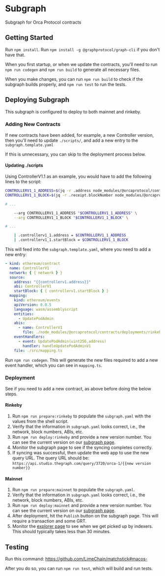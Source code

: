 # Subgraph

Subgraph for Orca Protocol contracts

## Getting Started

Run `npm install`. Run `npm install -g @graphprotocol/graph-cli` if you don't have that.

When you first startup, or when we update the contracts, you'll need to run `npm run codegen` and `npm run build` to generate all necessary files.

When you make changes, you can run `npm run build` to check if the subgraph builds properly, and `npm run test` to run the tests.

## Deploying Subgraph

This subgraph is configured to deploy to both mainnet and rinkeby.

### Adding New Contracts

If new contracts have been added, for example, a new Controller version, then you'll need to update `./scripts/`, and add a new entry to the `subgraph.template.yaml`

If this is unnecessary, you can skip to the deployment process below.

#### Updating ./scripts

Using ControllerV1.1 as an example, you would have to add the following lines to the script:

```sh
CONTROLLERV1_1_ADDRESS=$(jq -r .address node_modules/@orcaprotocol/contracts/deployments/rinkeby/ControllerV1.1.json)
CONTROLLERV1_1_BLOCK=$(jq -r .receipt.blockNumber node_modules/@orcaprotocol/contracts/deployments/rinkeby/ControllerV1.1.json)

# ...

    --arg CONTROLLERV1_1_ADDRESS "$CONTROLLERV1_1_ADDRESS" \
    --arg CONTROLLERV1_1_BLOCK "$CONTROLLERV1_1_BLOCK" \

# ...

    | .controllerv1_1.address = $CONTROLLERV1_1_ADDRESS
    | .controllerv1_1.startBlock = $CONTROLLERV1_1_BLOCK
```

This will feed into the `subgraph.template.yaml`, where you need to add a new entry:

```yaml
- kind: ethereum/contract
  name: ControllerV1
  network: { { network } }
  source:
    address: "{{controllerv1.address}}"
    abi: ControllerV1
    startBlock: { { controllerv1.startBlock } }
  mapping:
    kind: ethereum/events
    apiVersion: 0.0.5
    language: wasm/assemblyscript
    entities:
      - UpdatePodAdmin
    abis:
      - name: ControllerV1
        file: ./node_modules/@orcaprotocol/contracts/deployments/rinkeby/ControllerV1.json
    eventHandlers:
      - event: UpdatePodAdmin(uint256,address)
        handler: handleUpdatePodAdminV1
    file: ./src/mapping.ts
```

Run `npm run codegen`. This will generate the new files required to add a new event handler, which you can see in `mapping.ts`.

### Deployment

See if you need to add a new contract, as above before doing the below steps.

#### Rinkeby

1. Run `npm run prepare:rinkeby` to populate the `subgraph.yaml` with the values from the shell script.
2. Verify that the information in `subgraph.yaml` looks correct, i.e., the network, block numbers, ABIs, etc.
3. Run `npm run deploy:rinkeby` and provide a new version number. You can see the current version on our [subgraph page](https://thegraph.com/studio/subgraph/orca-1/).
4. Monitor the subgraph page to see if the syncing completes correctly.
5. If syncing was successful, then update the web app to use the new query URL. The query URL should be: `https://api.studio.thegraph.com/query/3720/orca-1/{{new version number}}`

#### Mainnet

1. Run `npm run prepare:mainnet` to populate the `subgraph.yaml`.
2. Verify that the information in `subgraph.yaml` looks correct, i.e., the network, block numbers, ABIs, etc.
3. Run `npm run deploy:mainnet` and provide a new version number. You can see the current version on our [subgraph page](https://thegraph.com/studio/subgraph/orca-protocol/).
4. After deployment, hit the `Publish` button on the subgraph page. This will require a transaction and some GRT.
5. Monitor the [explorer page](https://thegraph.com/explorer/subgraph?id=3d9m1BPre8pEknjPNMyMbNYYgb1vb672D9SSRm9n5a6s&view=Indexers) to see when we get picked up by indexers. This should typically takes less than 30 minutes.

## Testing

Run this command: https://github.com/LimeChain/matchstick#macos-

After you do so, you can run `npm run test`, which will build and run tests.
